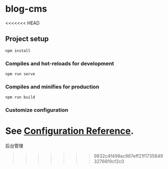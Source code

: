 # blog-cms
<<<<<<< HEAD

## Project setup
```
npm install
```

### Compiles and hot-reloads for development
```
npm run serve
```

### Compiles and minifies for production
```
npm run build
```

### Customize configuration
See [Configuration Reference](https://cli.vuejs.org/config/).
=======
后台管理
>>>>>>> 9832c4f498ac987eff21f173584932766f9cf2c0
